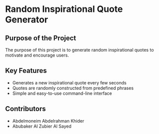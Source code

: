 # Random Inspirational Quote Generator

## Purpose of the Project
The purpose of this project is to generate random inspirational quotes to motivate and encourage users.

## Key Features
- Generates a new inspirational quote every few seconds
- Quotes are randomly constructed from predefined phrases
- Simple and easy-to-use command-line interface

## Contributors
- Abdelmoneim Abdelrahman Khider
- Abubaker Al Zubier Al Sayed